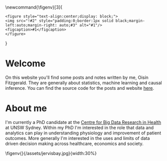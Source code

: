 \newcommand{\figenv}[3]{
~~~
<figure style="text-align:center;display: block;">
<img src="!#2" style="padding:0;border:1px solid black;margin-left:auto;margin-right: auto;#3" alt="#1"/>
<figcaption>#1</figcaption>
</figure>
~~~
}

# Welcome

On this website you'll find some posts and notes written by me, Oisín Fitzgerald. They are generally about statistics, machine learning and causal inference. You can find the source code for the posts and website [here](https://github.com/oizin/oizin.github.io).

# About me

I'm currently a PhD candidate at the [Centre for Big Data Research in Health](https://cbdrh.med.unsw.edu.au/) at UNSW Sydney. Within my PhD I'm interested in the role that data and analytics can play in understanding physiology and improvement of patient outcomes. More generally I'm interested in the uses and limits of data driven decision making across healthcare, economics and society.

\figenv{}{/assets/jervisbay.jpg}{width:30%}
